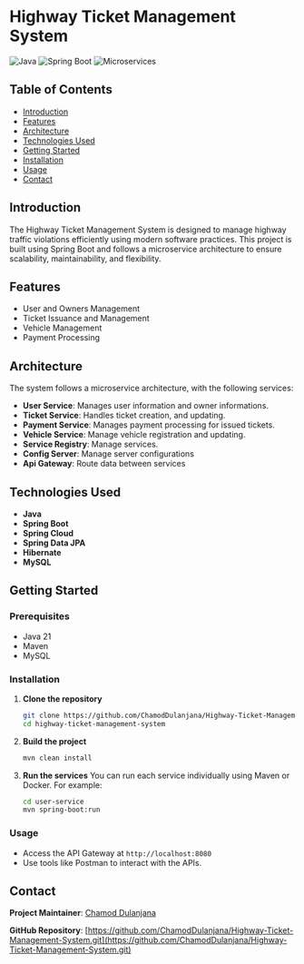 # Highway Ticket Management System

![Java](https://img.shields.io/badge/Java-ED8B00?style=for-the-badge&logo=java&logoColor=white)
![Spring Boot](https://img.shields.io/badge/Spring%20Boot-6DB33F?style=for-the-badge&logo=spring-boot&logoColor=white)
![Microservices](https://img.shields.io/badge/Microservices-4d79ff?style=for-the-badge)

## Table of Contents
- [Introduction](#introduction)
- [Features](#features)
- [Architecture](#architecture)
- [Technologies Used](#technologies-used)
- [Getting Started](#getting-started)
- [Installation](#installation)
- [Usage](#usage)
- [Contact](#contact)

## Introduction
The Highway Ticket Management System is designed to manage highway traffic violations efficiently using modern software practices. This project is built using Spring Boot and follows a microservice architecture to ensure scalability, maintainability, and flexibility.

## Features
- User and Owners Management
- Ticket Issuance and Management
- Vehicle Management
- Payment Processing

## Architecture
The system follows a microservice architecture, with the following services:
- **User Service**: Manages user information and owner informations.
- **Ticket Service**: Handles ticket creation, and updating.
- **Payment Service**: Manages payment processing for issued tickets.
- **Vehicle Service**: Manage vehicle registration and updating.
- **Service Registry**: Manage services.
- **Config Server**: Manage server configurations
- **Api Gateway**: Route data between services

## Technologies Used
- **Java**
- **Spring Boot**
- **Spring Cloud**
- **Spring Data JPA**
- **Hibernate**
- **MySQL** 

## Getting Started
### Prerequisites
- Java 21
- Maven
- MySQL


### Installation
1. **Clone the repository**
    ```bash
    git clone https://github.com/ChamodDulanjana/Highway-Ticket-Management-System.git
    cd highway-ticket-management-system
    ```

2. **Build the project**
    ```bash
    mvn clean install
    ```

3. **Run the services**
    You can run each service individually using Maven or Docker. For example:
    ```bash
    cd user-service
    mvn spring-boot:run
    ```


### Usage
- Access the API Gateway at `http://localhost:8080`
- Use tools like Postman to interact with the APIs.


## Contact
**Project Maintainer**: [Chamod Dulanjana](mailto:chamodperera128@gmail.com)

**GitHub Repository**: [https://github.com/ChamodDulanjana/Highway-Ticket-Management-System.git](https://github.com/ChamodDulanjana/Highway-Ticket-Management-System.git)
